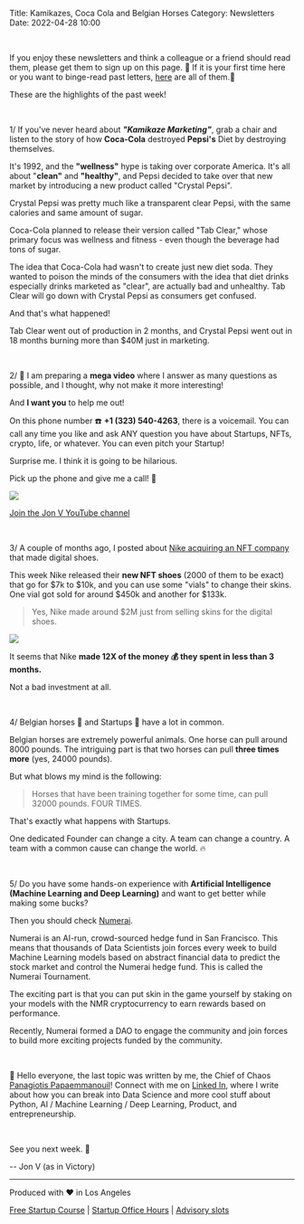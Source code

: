 Title: Kamikazes, Coca Cola and Belgian Horses
Category: Newsletters 
Date: 2022-04-28 10:00

<br>

If you enjoy these newsletters and think a colleague or a friend should read them, please get them to sign up on this page. 📝
If it is your first time here or you want to binge-read past letters, [here](https://jon.io/category/newsletters) are all of them.📰

These are the highlights of the past week!

<br>

1/ If you've never heard about _**"Kamikaze Marketing"**_, grab a chair and listen to the story of how **Coca-Cola** destroyed **Pepsi's** Diet by destroying themselves.

It's 1992, and the **"wellness"** hype is taking over corporate America. It's all about "**clean"** and **"healthy"**, and Pepsi decided to take over that new market by introducing a new product called "Crystal Pepsi".

Crystal Pepsi was pretty much like a transparent clear Pepsi, with the same calories and same amount of sugar.

Coca-Cola planned to release their version called "Tab Clear," whose primary focus was wellness and fitness - even though the beverage had tons of sugar.

The idea that Coca-Cola had wasn't to create just new diet soda. They wanted to poison the minds of the consumers with the idea that diet drinks especially drinks marketed as "clear", are actually bad and unhealthy. Tab Clear will go down with Crystal Pepsi as consumers get confused.

And that's what happened!

Tab Clear went out of production in 2 months, and Crystal Pepsi went out in 18 months burning more than $40M just in marketing.

<br>

2/ 📢 I am preparing a **mega video** where I answer as many questions as possible, and I thought, why not make it more interesting!

And **I want you** to help me out!

On this phone number ☎️ **+1 (323) 540-4263**‬, there is a voicemail. You can call any time you like and ask ANY question you have about Startups, NFTs, crypto, life, or whatever. You can even pitch your Startup!

Surprise me. I think it is going to be hilarious.

Pick up the phone and give me a call! 🤙

![](https://sendfoxprod.b-cdn.net/media/1fVadptEUNafC7lR6CL4p1JGRRUWUTD3UfbaW0R816325)

[Join the Jon V YouTube channel](https://www.youtube.com/c/JonVlachogiannisJonVasinVictory)

<br>

3/ A couple of months ago, I posted about [Nike acquiring an NFT company](https://jon.io/nft-shoes-and-some-of-you-are-getting-free-books) that made digital shoes.

This week Nike released their **new NFT shoes** (2000 of them to be exact) that go for $7k to $10k, and you can use some "vials" to change their skins. One vial got sold for around $450k and another for $133k.

> Yes, Nike made around $2M just from selling skins for the digital shoes.

![](https://sendfoxprod.b-cdn.net/media/exqrbEOZ6CxUmhNylo7F2JMDGcO5ntt60Wb3ZVhI16325)

It seems that Nike **made 12X of the money 💰 they spent in less than 3 months.**

Not a bad investment at all.

<br>

4/ Belgian horses 🐎 and Startups 🚀 have a lot in common.

Belgian horses are extremely powerful animals. One horse can pull around 8000 pounds. The intriguing part is that two horses can pull **three times more** (yes, 24000 pounds).

But what blows my mind is the following:

> Horses that have been training together for some time, can pull 32000 pounds. FOUR TIMES.

That's exactly what happens with Startups.

One dedicated Founder can change a city. A team can change a country. A team with a common cause can change the world. 🔥

<br>

5/ Do you have some hands-on experience with **Artificial Intelligence (Machine Learning and Deep Learning)** and want to get better while making some bucks?

Then you should check [Numerai](https://numer.ai/).

Numerai is an AI-run, crowd-sourced hedge fund in San Francisco. This means that thousands of Data Scientists join forces every week to build Machine Learning models based on abstract financial data to predict the stock market and control the Numerai hedge fund. This is called the Numerai Tournament.

The exciting part is that you can put skin in the game yourself by staking on your models with the NMR cryptocurrency to earn rewards based on performance.

Recently, Numerai formed a DAO to engage the community and join forces to build more exciting projects funded by the community.

<br>

👋 Hello everyone, the last topic was written by me, the Chief of Chaos [Panagiotis Papaemmanouil](https://www.linkedin.com/in/panagiotis-papaemmanouil/)!
Connect with me on [Linked In](https://www.linkedin.com/in/panagiotis-papaemmanouil/), where I write about how you can break into Data Science and more cool stuff about Python, AI / Machine Learning / Deep Learning, Product, and entrepreneurship.

<br>

See you next week. 🚀

-- Jon V (as in Victory)

---

Produced with ❤️ in Los Angeles

[Free Startup Course](https://jon.io/pages/built-to-fail) | [Startup Office Hours](https://jon.io/startup-office-hours) | [Advisory slots](https://jon.io/advisory)
